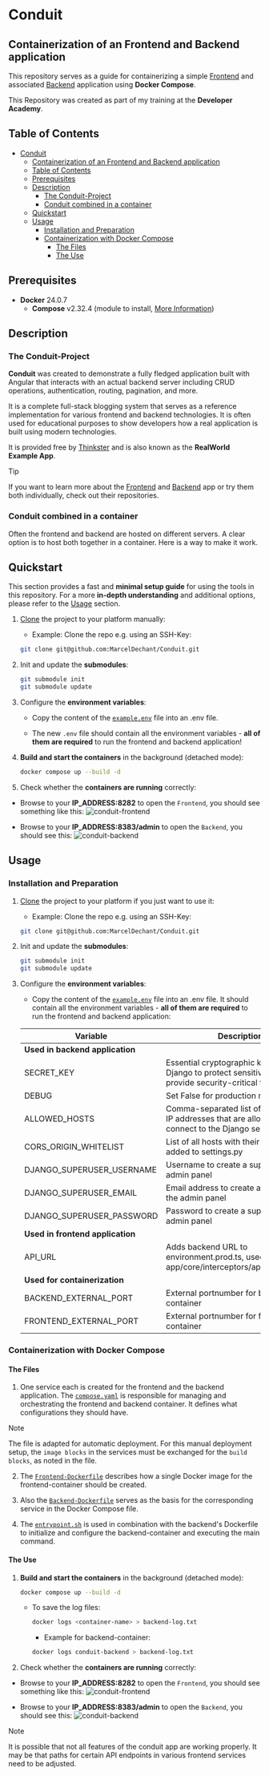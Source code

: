 
# Conduit

## Containerization of an Frontend and Backend application

This repository serves as a guide for containerizing a simple [Frontend](https://github.com/MarcelDechant/conduit-frontend) and associated [Backend](https://github.com/MarcelDechant/conduit-backend) application using **Docker Compose**.  
  
This Repository was created as part of my training at the **Developer Academy**.  

## Table of Contents

- [Conduit](#conduit)
  - [Containerization of an Frontend and Backend application](#containerization-of-an-frontend-and-backend-application)
  - [Table of Contents](#table-of-contents)
  - [Prerequisites](#prerequisites)
  - [Description](#description)
    - [The Conduit-Project](#the-conduit-project)
    - [Conduit combined in a container](#conduit-combined-in-a-container)
  - [Quickstart](#quickstart)
  - [Usage](#usage)
    - [Installation and Preparation](#installation-and-preparation)
    - [Containerization with Docker Compose](#containerization-with-docker-compose)
      - [The Files](#the-files)
      - [The Use](#the-use)
## Prerequisites

* **Docker** 24.0.7
  * **Compose** v2.32.4 (module to install, [More Information](https://docs.docker.com/compose/))

## Description

### The Conduit-Project

**Conduit** was created to demonstrate a fully fledged application built with Angular that interacts with an actual backend server including CRUD operations, authentication, routing, pagination, and more.  
  
It is a complete full-stack blogging system that serves as a reference implementation for various frontend and backend technologies. It is often used for educational purposes to show developers how a real application is built using modern technologies.  

It is provided free by [Thinkster](https://thinkster.io/) and is also known as the **RealWorld Example App**.

> [!TIP]
> If you want to learn more about the [Frontend](https://github.com/MarcelDechant/conduit-frontend) and [Backend](https://github.com/MarcelDechant/conduit-backend) app or try them both individually, check out their repositories.

### Conduit combined in a container

Often the frontend and backend are hosted on different servers. A clear option is to host both together in a container. Here is a way to make it work.

## Quickstart

This section provides a fast and **minimal setup guide** for using the tools in this repository. For a more **in-depth understanding** and additional options, please refer to the [Usage](#usage) section.

1. [Clone](https://docs.github.com/en/repositories/creating-and-managing-repositories/cloning-a-repository) the project to your platform manually:
    * Example: Clone the repo e.g. using an SSH-Key:  

    ```bash
    git clone git@github.com:MarcelDechant/Conduit.git
    ```

2. Init and update the **submodules**:

    ```bash
    git submodule init
    git submodule update
    ```

3. Configure the **environment variables**:
    * Copy the content of the [`example.env`](example.env) file into an .env file.

    * The new `.env` file should contain all the environment variables - **all of them are required** to run the frontend and backend application!

4. **Build and start the containers** in the background (detached mode):

    ```bash
    docker compose up --build -d
    ```

5. Check whether the **containers are running** correctly:

* Browse to your **IP_ADDRESS:8282** to open the `Frontend`, you should see something like this:
    ![conduit-frontend](frontend.png)

* Browse to your **IP_ADDRESS:8383/admin** to open the `Backend`, you should see this:
    ![conduit-backend](backend.png)

## Usage

### Installation and Preparation

1. [Clone](https://docs.github.com/en/repositories/creating-and-managing-repositories/cloning-a-repository) the project to your platform if you just want to use it:
    * Example: Clone the repo e.g. using an SSH-Key:  

    ```bash
    git clone git@github.com:MarcelDechant/Conduit.git
    ```

2. Init and update the **submodules**:

    ```bash
    git submodule init
    git submodule update
    ```
1. Configure the **environment variables**:
    * Copy the content of the [`example.env`](example.env) file into an .env file. It should contain all the environment variables - **all of them are required** to run the frontend and backend application:

    | Variable | Description | Type | Default Value |
    | -------- | ----------- | ---- | ------------- |
    | **Used in backend application** | | | |
    | SECRET_KEY | Essential cryptographic key used by Django to protect sensitive data and provide security-critical functionality | string | secret |
    | DEBUG | Set False for production mode | boolean | True |
    | ALLOWED_HOSTS | Comma-separated list of hostnames or IP addresses that are allowed to connect to the Django server | string |localhost,127.0.0.1 |
    | CORS_ORIGIN_WHITELIST | List of all hosts with their portnumbers, added to settings.py | string | "127.0.0.1:8282,localhost:8282" |
    | DJANGO_SUPERUSER_USERNAME | Username to create a superuser for the admin panel | string | admin |
    | DJANGO_SUPERUSER_EMAIL | Email address to create a superuser for the admin panel | string | admin@test.de |
    | DJANGO_SUPERUSER_PASSWORD | Password to create a superuser for the admin panel | string | changeMe123 |
    | **Used in frontend application** | | | |
    | API_URL | Adds backend URL to environment.prod.ts, used in app/core/interceptors/api.interceptor.ts | string | http://127.0.0.1:8383/api |
    | **Used for containerization** | | | |
    | BACKEND_EXTERNAL_PORT | External portnumber for backend-container | string | 8383 |
    | FRONTEND_EXTERNAL_PORT | External portnumber for frontend-container | string | 8282 |

### Containerization with Docker Compose

#### The Files

1. One service each is created for the frontend and the backend application. The [`compose.yaml`](compose.yaml) is responsible for managing and orchestrating the frontend and backend container. It defines what configurations they should have.

> [!NOTE]
> The file is adapted for automatic deployment. For this manual deployment setup, the `image blocks` in the services must be exchanged for the `build blocks`, as noted in the file.

2. The [`Frontend-Dockerfile`](conduit-frontend/Dockerfile) describes how a single Docker image for the frontend-container should be created.

3. Also the [`Backend-Dockerfile`](conduit-backend/Dockerfile) serves as the basis for the corresponding service in the Docker Compose file.
   
4. The [`entrypoint.sh`](conduit-backend/entrypoint.sh) is used in combination with the backend's Dockerfile to initialize and configure the backend-container and executing the main command.

#### The Use

1. **Build and start the containers** in the background (detached mode):

    ```bash
    docker compose up --build -d
    ```

    * To save the log files:

        ```bash
        docker logs <container-name> > backend-log.txt
        ```

        * Example for backend-container:

        ```bash
        docker logs conduit-backend > backend-log.txt
        ```

1. Check whether the **containers are running** correctly:

* Browse to your **IP_ADDRESS:8282** to open the `Frontend`, you should see something like this:
    ![conduit-frontend](frontend.png)

* Browse to your **IP_ADDRESS:8383/admin** to open the `Backend`, you should see this:
    ![conduit-backend](backend.png)

> [!NOTE]
> It is possible that not all features of the conduit app are working properly. It may be that paths for certain API endpoints in various frontend services need to be adjusted.